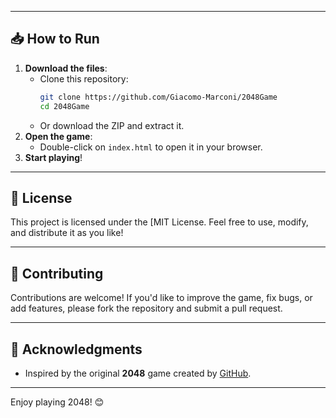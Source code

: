 
---

## 📥 How to Run

1. **Download the files**:
   - Clone this repository:
     ```bash
     git clone https://github.com/Giacomo-Marconi/2048Game
     cd 2048Game
     ```
   - Or download the ZIP and extract it.
2. **Open the game**:
   - Double-click on `index.html` to open it in your browser.
3. **Start playing**!

---

## 📜 License

This project is licensed under the [MIT License. Feel free to use, modify, and distribute it as you like!

---

## 🤝 Contributing

Contributions are welcome! If you'd like to improve the game, fix bugs, or add features, please fork the repository and submit a pull request.

---

## 🙌 Acknowledgments

- Inspired by the original **2048** game created by [GitHub](https://github.com/Giacomo-Marconi).

---

Enjoy playing 2048! 😊
